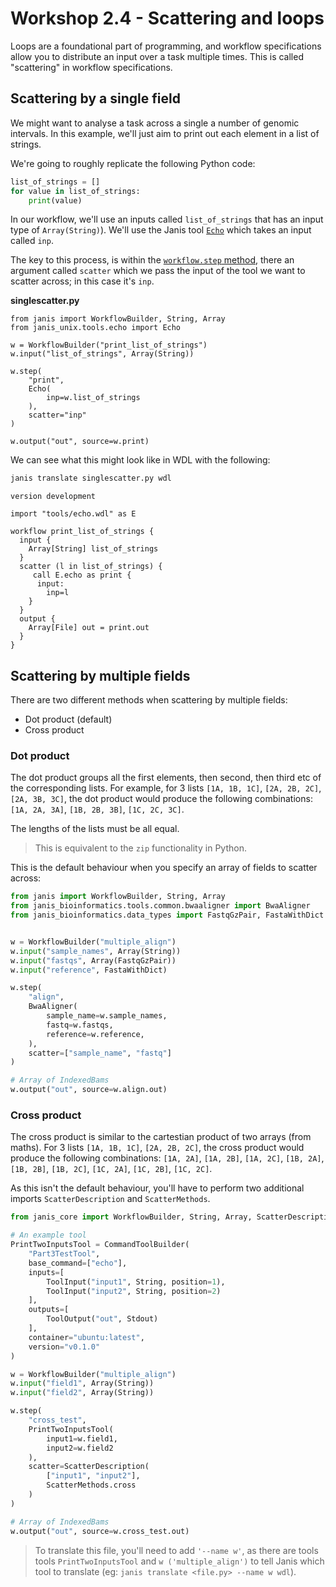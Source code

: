 # Workshop 2.4 - Scattering and loops

Loops are a foundational part of programming, and workflow specifications allow you to distribute an input over a task multiple times. This is called "scattering" in workflow specifications.

## Scattering by a single field

We might want to analyse a task across a single a number of genomic intervals. In this example, we'll just aim to print out each element in a list of strings. 

We're going to roughly replicate the following Python code:

```python
list_of_strings = []
for value in list_of_strings:
    print(value)
```

In our workflow, we'll use an inputs called `list_of_strings` that has an input type of `Array(String)`). We'll use the Janis tool [`Echo`](https://janis.readthedocs.io/en/latest/tools/unix/echo.html) which takes an input called `inp`. 

The key to this process, is within the [`workflow.step` method](https://janis.readthedocs.io/en/latest/references/workflow.html#creating-a-step), there an argument called `scatter` which we pass the input of the tool we want to scatter across; in this case it's `inp`.


**singlescatter.py**
```
from janis import WorkflowBuilder, String, Array
from janis_unix.tools.echo import Echo

w = WorkflowBuilder("print_list_of_strings")
w.input("list_of_strings", Array(String))

w.step(
    "print",
    Echo(
        inp=w.list_of_strings
    ),
    scatter="inp"
)

w.output("out", source=w.print)
```

We can see what this might look like in WDL with the following:

```bash
janis translate singlescatter.py wdl
```

```wdl
version development

import "tools/echo.wdl" as E

workflow print_list_of_strings {
  input {
    Array[String] list_of_strings
  }
  scatter (l in list_of_strings) {
     call E.echo as print {
      input:
        inp=l
    }
  }
  output {
    Array[File] out = print.out
  }
}
```


## Scattering by multiple fields

There are two different methods when scattering by multiple fields:

- Dot product (default)
- Cross product

### Dot product

The dot product groups all the first elements, then second, then third etc of the corresponding lists. For example, for 3 lists `[1A, 1B, 1C]`, `[2A, 2B, 2C]`, `[2A, 3B, 3C]`, the dot product would produce the following combinations: `[1A, 2A, 3A]`, `[1B, 2B, 3B]`, `[1C, 2C, 3C]`.

The lengths of the lists must be all equal.

> This is equivalent to the `zip` functionality in Python.

This is the default behaviour when you specify an array of fields to scatter across:

```python
from janis import WorkflowBuilder, String, Array
from janis_bioinformatics.tools.common.bwaaligner import BwaAligner
from janis_bioinformatics.data_types import FastqGzPair, FastaWithDict


w = WorkflowBuilder("multiple_align")
w.input("sample_names", Array(String))
w.input("fastqs", Array(FastqGzPair))
w.input("reference", FastaWithDict)

w.step(
    "align",
    BwaAligner(
        sample_name=w.sample_names,
        fastq=w.fastqs,
        reference=w.reference,
    ),
    scatter=["sample_name", "fastq"]
)

# Array of IndexedBams
w.output("out", source=w.align.out)
```

### Cross product

The cross product is similar to the cartestian product of two arrays (from maths). For 3 lists `[1A, 1B, 1C]`, `[2A, 2B, 2C]`, the cross product would produce the following combinations: `[1A, 2A]`, `[1A, 2B]`, `[1A, 2C]`, `[1B, 2A]`, `[1B, 2B]`, `[1B, 2C]`, `[1C, 2A]`, `[1C, 2B]`, `[1C, 2C]`.

As this isn't the default behaviour, you'll have to perform two additional imports `ScatterDescription` and `ScatterMethods`.

```python
from janis_core import WorkflowBuilder, String, Array, ScatterDescription, ScatterMethods, CommandToolBuilder, ToolInput, ToolOutput, Stdout

# An example tool
PrintTwoInputsTool = CommandToolBuilder(
    "Part3TestTool",
    base_command=["echo"],
    inputs=[
        ToolInput("input1", String, position=1),
        ToolInput("input2", String, position=2)
    ],
    outputs=[
        ToolOutput("out", Stdout)
    ],
    container="ubuntu:latest",
    version="v0.1.0"
)

w = WorkflowBuilder("multiple_align")
w.input("field1", Array(String))
w.input("field2", Array(String))

w.step(
    "cross_test",
    PrintTwoInputsTool(
        input1=w.field1,
        input2=w.field2
    ),
    scatter=ScatterDescription(
        ["input1", "input2"],
        ScatterMethods.cross
    )
)

# Array of IndexedBams
w.output("out", source=w.cross_test.out)
```

> To translate this file, you'll need to add `'--name w'`, as there are tools tools `PrintTwoInputsTool` and `w ('multiple_align')` to tell Janis which tool to translate (eg: `janis translate <file.py> --name w wdl`).